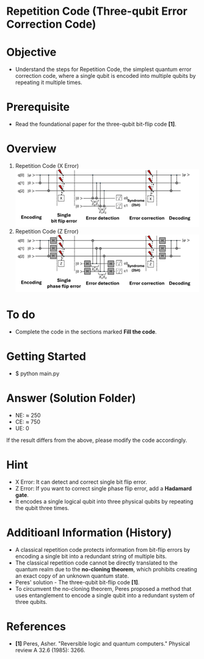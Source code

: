 # Repetition Code (Three-qubit Error Correction Code)

# Objective
- Understand the steps for Repetition Code, the simplest quantum error correction code, where a single qubit is encoded into multiple qubits by repeating it multiple times.

# Prerequisite
- Read the foundational paper for the three-qubit bit-flip code **[1]**.

# Overview
1) Repetition Code (X Error)
![Overview_Bit_Error](images/Overview_Bit_Error.png)
2) Repetition Code (Z Error)
![Overview_Phase_Error](images/Overview_Phase_Error.png)

# To do
- Complete the code in the sections marked **Fill the code**.

# Getting Started
- $ python main.py

# Answer (Solution Folder)
- NE: ≈ 250
- CE: ≈ 750
- UE: 0

If the result differs from the above, please modify the code accordingly.

# Hint
- X Error: It can detect and correct single bit flip error.
- Z Error: If you want to correct single phase flip error, add a **Hadamard gate**.
- It encodes a single logical qubit into three physical qubits by repeating the qubit three times.

# Additioanl Information (History)
- A classical repetition code protects information from bit-flip errors by encoding a single bit into a redundant string of multiple bits.
- The classical repetition code cannot be directly translated to the quantum realm due to the **no-cloning theorem**, which prohibits creating an exact copy of an unknown quantum state.
- Peres' solution - The three-qubit bit-flip code **[1]**.
- To circumvent the no-cloning theorem, Peres proposed a method that uses entanglement to encode a single qubit into a redundant system of three qubits.

# References
- **[1]** Peres, Asher. "Reversible logic and quantum computers." Physical review A 32.6 (1985): 3266.
